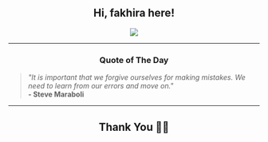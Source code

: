 <h2 align="center"> Hi, fakhira here!</h2>

<p align="center">
<a href="https://github.com/fakhiralkda" alt="github streak"><img src="https://dvst-streak.herokuapp.com/?user=fakhiralkda&theme=tokyonight&fire=DD472C"></a>
</p>

<hr>
<h3 align="center">Quote of The Day</h3>
<p align="center">
<blockquote>
<i>"It is important that we forgive ourselves for making mistakes. We need to learn from our errors and move on."</i>
<br>
<b>- Steve Maraboli</b>
</blockquote>
</p>


<hr>
<h2 align="center">Thank You 🙏🏼</h2>
